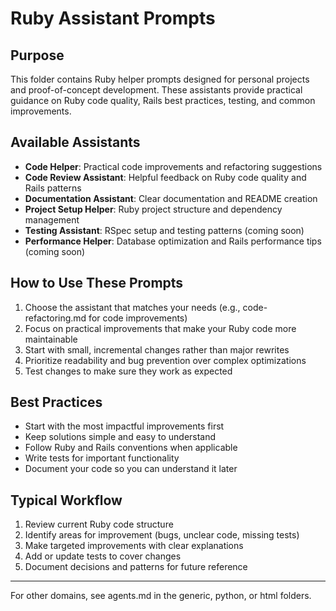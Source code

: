 # Ruby Assistant Prompts

## Purpose
This folder contains Ruby helper prompts designed for personal projects and proof-of-concept development. These assistants provide practical guidance on Ruby code quality, Rails best practices, testing, and common improvements.

## Available Assistants
- **Code Helper**: Practical code improvements and refactoring suggestions
- **Code Review Assistant**: Helpful feedback on Ruby code quality and Rails patterns
- **Documentation Assistant**: Clear documentation and README creation
- **Project Setup Helper**: Ruby project structure and dependency management
- **Testing Assistant**: RSpec setup and testing patterns (coming soon)
- **Performance Helper**: Database optimization and Rails performance tips (coming soon)

## How to Use These Prompts
1. Choose the assistant that matches your needs (e.g., code-refactoring.md for code improvements)
2. Focus on practical improvements that make your Ruby code more maintainable
3. Start with small, incremental changes rather than major rewrites
4. Prioritize readability and bug prevention over complex optimizations
5. Test changes to make sure they work as expected

## Best Practices
- Start with the most impactful improvements first
- Keep solutions simple and easy to understand
- Follow Ruby and Rails conventions when applicable
- Write tests for important functionality
- Document your code so you can understand it later

## Typical Workflow
1. Review current Ruby code structure
2. Identify areas for improvement (bugs, unclear code, missing tests)
3. Make targeted improvements with clear explanations
4. Add or update tests to cover changes
5. Document decisions and patterns for future reference

---
For other domains, see agents.md in the generic, python, or html folders.
